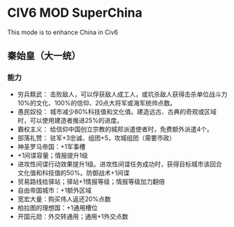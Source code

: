 # CIV6 MOD SuperChina
This mode is to enhance China in Civ6

## 秦始皇（大一统）
### 能力
* 穷兵黩武： 击败敌人，可以俘获敌人成工人，或坑杀敌人获得击杀单位战斗力10%的文化、100%的信仰、20点大将军或海军统帅点数。
* 愚民奴役： 城市减少80%科技值和文化值。建造远古、古典的奇观或区域时，可以使用建造者推进25%的进度。
* 霸权主义： 给信仰中国创立宗教的城邦派遣使者时，免费额外派遣4个。
* 部落礼赞： 驻军+3忠诚、组团+5，攻城组团（需要市政）
*  神圣罗马帝国：+1军事槽
* +1间谍容量；情报提升1级
* 进攻性间谍行动效果提升1级。进攻性间谍任务成功时，获得目标城市该回合文化值和科技值的50%。防御战术+1间谍
* 贸易路线给驿站；驿站+1情报等级；情报等级加力翻倍
* 自由帝国城市：+1额外区域
* 宽宏大量：购买伟人返还20%点数
* 柏拉图的理想国：+1通用槽位
* 开国元勋：外交转通用；通用+1外交点数

